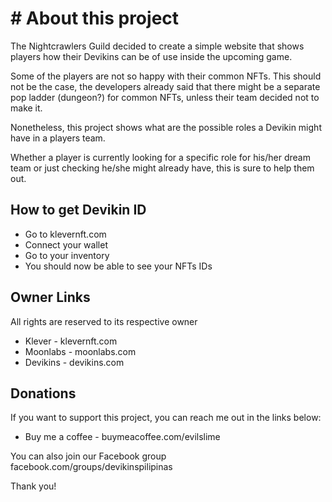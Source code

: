 # # About this project

The Nightcrawlers Guild decided to create a simple website that shows players how their Devikins can be of use inside the upcoming game.

Some of the players are not so happy with their common NFTs. This should not be the case, the developers already said that there might be a separate pop ladder (dungeon?) for common NFTs, unless their team decided not to make it.

Nonetheless, this project shows what are the possible roles a Devikin might have in a players team.

Whether a player is currently looking for a specific role for his/her dream team or just checking he/she might already have, this is sure to help them out.

## How to get Devikin ID

- Go to klevernft.com
- Connect your wallet
- Go to your inventory
- You should now be able to see your NFTs IDs

## Owner Links

All rights are reserved to its respective owner

- Klever - klevernft.com
- Moonlabs - moonlabs.com
- Devikins - devikins.com

## Donations

If you want to support this project, you can reach me out in the links below:

- Buy me a coffee - buymeacoffee.com/evilslime

You can also join our Facebook group facebook.com/groups/devikinspilipinas

Thank you!

